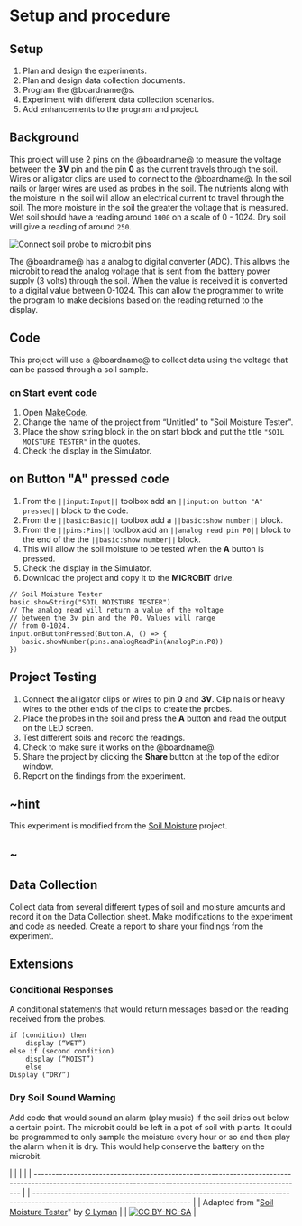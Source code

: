 # Setup and procedure

## Setup

1. Plan and design the experiments.
2. Plan and design data collection documents.
3. Program the @boardname@s.
4. Experiment with different data collection scenarios.
5. Add enhancements to the program and project.

## Background

This project will use 2 pins on the @boardname@ to measure the voltage between the **3V** pin and the pin **0** as the current travels through the soil. Wires or alligator clips are used to connect to the @boardname@. In the soil nails or larger wires are used as probes in the soil. The nutrients along with the moisture in the soil will allow an electrical current to travel through the soil. The more moisture in the soil the greater the voltage that is measured. Wet soil should have a reading around `1000` on a scale of 0 - 1024. Dry soil will give a reading of around `250`.

![Connect soil probe to micro:bit pins](/static/courses/ucp-science/soil-moisture/microbit-meter-connect.jpg)

The @boardname@ has a analog to digital converter (ADC). This allows the microbit to read the analog voltage that is sent from the battery power supply (3 volts) through the soil. When the value is received it is converted to a digital value between 0-1024. This can allow the programmer to write the program to make decisions based on the reading returned to the display.

## Code

This project will use a @boardname@ to collect data using the voltage that can be passed through a soil sample.

### on Start event code

1. Open [MakeCode](@homeurl@).
2. Change the name of the project from “Untitled” to "Soil Moisture Tester".
3. Place the show string block in the on start block and put the title `"SOIL MOISTURE TESTER"` in the quotes. 
4. Check the display in the Simulator.

## on Button "A" pressed code

1. From the `||input:Input||` toolbox add an `||input:on button "A" pressed||` block to the code. 
2. From the `||basic:Basic||` toolbox add a `||basic:show number||` block.
3. From the `||pins:Pins||` toolbox add an `||analog read pin P0||` block to the end of the the `||basic:show number||` block. 
4. This will allow the soil moisture to be tested when the **A** button is pressed.
5. Check the display in the Simulator.
6. Download the project and copy it to the **MICROBIT** drive.

```blocks
// Soil Moisture Tester
basic.showString("SOIL MOISTURE TESTER")
// The analog read will return a value of the voltage
// between the 3v pin and the P0. Values will range
// from 0-1024.
input.onButtonPressed(Button.A, () => {
   basic.showNumber(pins.analogReadPin(AnalogPin.P0))
})
```

## Project Testing

1. Connect the alligator clips or wires to pin **0** and **3V**. Clip nails or heavy wires to the other ends of the clips to create the probes.
2. Place the probes in the soil and press the **A** button and read the output on the LED screen.
3. Test different soils and record the readings.
4. Check to make sure it works on the @boardname@.
5. Share the project by clicking the **Share** button at the top of the editor window.
6. Report on the findings from the experiment.

## ~hint

This experiment is modified from the [Soil Moisture](https://makecode.microbit.org/projects/soil-moisture) project.

## ~

## Data Collection

Collect data from several different types of soil and moisture amounts and record it on the Data Collection sheet. Make modifications to the experiment and code as needed. Create a report to share your findings from the experiment.

## Extensions

### Conditional Responses

A conditional statements that would return messages based on the reading received from the probes.

    if (condition) then
        display (“WET”)
    else if (second condition)
        display (“MOIST”)
        else
    Display (“DRY”)
    

### Dry Soil Sound Warning

Add code that would sound an alarm (play music) if the soil dries out below a certain point. The microbit could be left in a pot of soil with plants. It could be programmed to only sample the moisture every hour or so and then play the alarm when it is dry. This would help conserve the battery on the microbit.

  


|                                                                                                                                                          |  |                                                                                                                           |
| -------------------------------------------------------------------------------------------------------------------------------------------------------- |  | ------------------------------------------------------------------------------------------------------------------------- |
| Adapted from "[Soil Moisture Tester](https://drive.google.com/open?id=1Rv4oPoxrggbokczbroQUl-10py3_5fQjVxOvwHR_5I4)" by [C Lyman](http://utahcoding.org) |  | [![CC BY-NC-SA](https://licensebuttons.net/l/by-nc-sa/4.0/80x15.png)](https://creativecommons.org/licenses/by-nc-sa/4.0/) |
